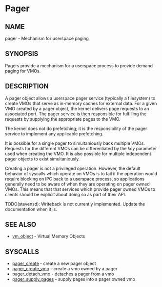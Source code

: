 # Pager

## NAME

pager - Mechanism for userspace paging

## SYNOPSIS

Pagers provide a mechanism for a userspace process to provide demand paging for VMOs.

## DESCRIPTION

A pager object allows a userspace pager service (typically a filesystem) to create VMOs that serve
as in-memory caches for external data. For a given VMO created by a pager object, the kernel
delivers page requests to an associated port. The pager service is then responsible for fulfilling
the requests by supplying the appropriate pages to the VMO.

The kernel does not do prefetching; it is the responsibility of the pager service to implement any
applicable prefetching.

It is possible for a single pager to simultaniously back multiple VMOs. Requests for the different
VMOs can be differentiated by the *key* parameter used when creating the VMO. It is also possible
for multiple independent pager objects to exist simultaniously.

Creating a pager is not a privileged operation. However, the default behavior of syscalls which
operate on VMOs is to fail if the operation would require blocking on IPC back to a userspace
process, so applications generally need to be aware of when they are operating on pager owned
VMOs. This means that that services which provide pager owned VMOs to clients should be explicit
about doing so as part of their API.

TODO(stevensd): Writeback is not currently implemented. Update the documentation when it is.

## SEE ALSO

+ [vm_object](vm_object.md) - Virtual Memory Objects

## SYSCALLS

+ [pager_create](../syscalls/pager_create.md) - create a new pager object
+ [pager_create_vmo](../syscalls/pager_create_vmo.md) - create a vmo owned by a pager
+ [pager_detach_vmo](../syscalls/pager_detach_vmo.md) - detaches a pager from a vmo
+ [pager_supply_pages](../syscalls/pager_supply_pages.md) - supply pages into a pager owned vmo
